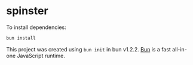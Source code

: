 # spinster

To install dependencies:

```bash
bun install
```

This project was created using `bun init` in bun v1.2.2. [Bun](https://bun.sh) is a fast all-in-one JavaScript runtime.

